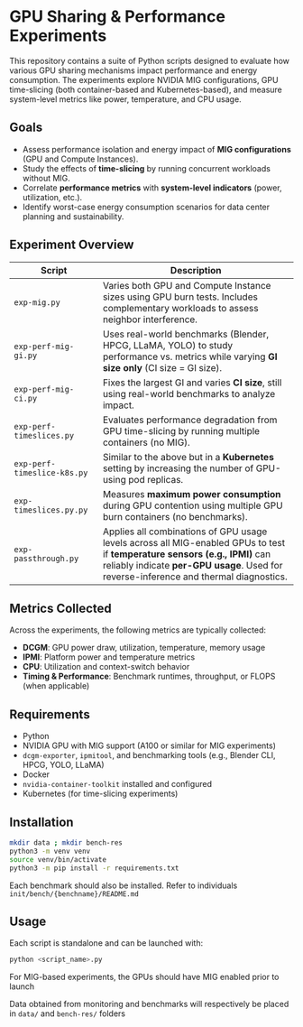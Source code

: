 # GPU Sharing & Performance Experiments

This repository contains a suite of Python scripts designed to evaluate how various GPU sharing mechanisms impact performance and energy consumption. The experiments explore NVIDIA MIG configurations, GPU time-slicing (both container-based and Kubernetes-based), and measure system-level metrics like power, temperature, and CPU usage.

## Goals

- Assess performance isolation and energy impact of **MIG configurations** (GPU and Compute Instances).
- Study the effects of **time-slicing** by running concurrent workloads without MIG.
- Correlate **performance metrics** with **system-level indicators** (power, utilization, etc.).
- Identify worst-case energy consumption scenarios for data center planning and sustainability.

## Experiment Overview

| Script | Description |
|--------|-------------|
| `exp-mig.py` | Varies both GPU and Compute Instance sizes using GPU burn tests. Includes complementary workloads to assess neighbor interference. |
| `exp-perf-mig-gi.py` | Uses real-world benchmarks (Blender, HPCG, LLaMA, YOLO) to study performance vs. metrics while varying **GI size only** (CI size = GI size). |
| `exp-perf-mig-ci.py` | Fixes the largest GI and varies **CI size**, still using real-world benchmarks to analyze impact. |
| `exp-perf-timeslices.py` | Evaluates performance degradation from GPU time-slicing by running multiple containers (no MIG). |
| `exp-perf-timeslice-k8s.py` | Similar to the above but in a **Kubernetes** setting by increasing the number of GPU-using pod replicas. |
| `exp-timeslices.py.py` | Measures **maximum power consumption** during GPU contention using multiple GPU burn containers (no benchmarks). |
| `exp-passthrough.py` | Applies all combinations of GPU usage levels across all MIG-enabled GPUs to test if **temperature sensors (e.g., IPMI)** can reliably indicate **per-GPU usage**. Used for reverse-inference and thermal diagnostics. |

## Metrics Collected

Across the experiments, the following metrics are typically collected:

- **DCGM**: GPU power draw, utilization, temperature, memory usage
- **IPMI**: Platform power and temperature metrics
- **CPU**: Utilization and context-switch behavior
- **Timing & Performance**: Benchmark runtimes, throughput, or FLOPS (when applicable)

## Requirements

- Python
- NVIDIA GPU with MIG support (A100 or similar for MIG experiments)
- `dcgm-exporter`, `ipmitool`, and benchmarking tools (e.g., Blender CLI, HPCG, YOLO, LLaMA)
- Docker
- `nvidia-container-toolkit` installed and configured
- Kubernetes (for time-slicing experiments)

## Installation

```bash
mkdir data ; mkdir bench-res
python3 -m venv venv
source venv/bin/activate
python3 -m pip install -r requirements.txt
```

Each benchmark should also be installed.
Refer to individuals ```init/bench/{benchname}/README.md```

## Usage

Each script is standalone and can be launched with:

```bash
python <script_name>.py
```

For MIG-based experiments, the GPUs should have MIG enabled prior to launch

Data obtained from monitoring and benchmarks will respectively be placed in ```data/``` and ```bench-res/``` folders

